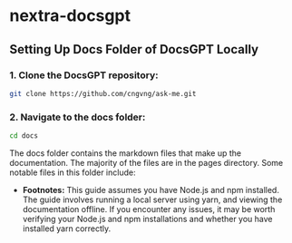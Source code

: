 # nextra-docsgpt

## Setting Up Docs Folder of DocsGPT Locally

### 1. Clone the DocsGPT repository:

```bash
git clone https://github.com/cngvng/ask-me.git
```
### 2. Navigate to the docs folder:

```bash
cd docs
```

The docs folder contains the markdown files that make up the documentation. The majority of the files are in the pages directory. Some notable files in this folder include:




- **Footnotes:** This guide assumes you have Node.js and npm installed. The guide involves running a local server using yarn, and viewing the documentation offline. If you encounter any issues, it may be worth verifying your Node.js and npm installations and whether you have installed yarn correctly.